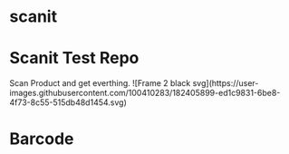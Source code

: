 # scanit
<h1>Scanit Test Repo</h1>
Scan Product and get everthing.
![Frame 2 black svg](https://user-images.githubusercontent.com/100410283/182405899-ed1c9831-6be8-4f73-8c55-515db48d1454.svg)

# Barcode
